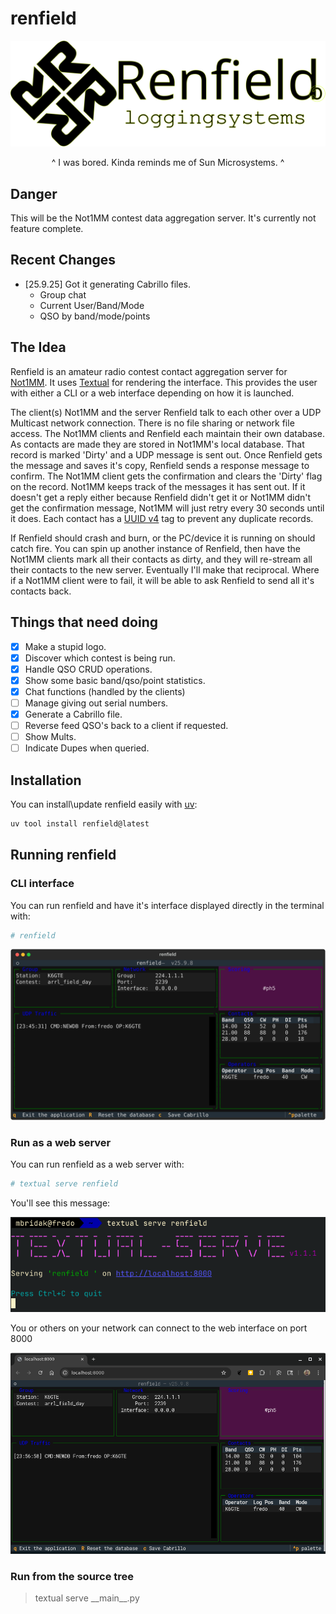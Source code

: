 # renfield

![CLI Screenshot](https://github.com/mbridak/renfield/raw/refs/heads/main/renfield2.svg)

<center>^ I was bored. Kinda reminds me of Sun Microsystems. ^</center>

## Danger

This will be the Not1MM contest data aggregation server. It's currently not feature complete.

## Recent Changes

- [25.9.25] Got it generating Cabrillo files.
  - Group chat
  - Current User/Band/Mode
  - QSO by band/mode/points

## The Idea

Renfield is an amateur radio contest contact aggregation server for [Not1MM](https://github.com/mbridak/not1mm). It uses [Textual](https://textual.textualize.io) for rendering the interface. This provides the user with either a CLI or a web interface depending on how it is launched.

The client(s) Not1MM and the server Renfield talk to each other over a UDP Multicast network connection. There is no file sharing or network file access. The Not1MM clients and Renfield each maintain their own database. As contacts are made they are stored in Not1MM's local database. That record is marked 'Dirty' and a UDP message is sent out. Once Renfield gets the message and saves it's copy, Renfield sends a response message to confirm. The Not1MM client gets the confirmation and clears the 'Dirty' flag on the record. Not1MM keeps track of the messages it has sent out. If it doesn't get a reply either because Renfield didn't get it or Not1MM didn't get the confirmation message, Not1MM will just retry every 30 seconds until it does. Each contact has a [UUID v4](https://en.wikipedia.org/wiki/Universally_unique_identifier) tag to prevent any duplicate records.

If Renfield should crash and burn, or the PC/device it is running on should catch fire. You can spin up another instance of Renfield, then have the Not1MM clients mark all their contacts as dirty, and they will re-stream all their contacts to the new server. Eventually I'll make that reciprocal. Where if a Not1MM client were to fail, it will be able to ask Renfield to send all it's contacts back.

## Things that need doing

- [x] Make a stupid logo.
- [x] Discover which contest is being run.
- [x] Handle QSO CRUD operations.
- [x] Show some basic band/qso/point statistics.
- [x] Chat functions (handled by the clients)
- [ ] Manage giving out serial numbers.
- [x] Generate a Cabrillo file.
- [ ] Reverse feed QSO's back to a client if requested.
- [ ] Show Mults.
- [ ] Indicate Dupes when queried.

## Installation

You can install\update renfield easily with [uv](https://docs.astral.sh/uv/):

```sh
uv tool install renfield@latest
```

## Running renfield

### CLI interface

You can run renfield and have it's interface displayed directly in the terminal with:

```sh
# renfield
```

![CLI Screenshot](https://github.com/mbridak/renfield/raw/refs/heads/main/pic/renfield_cli.svg)

### Run as a web server

You can run renfield as a web server with:

```sh
# textual serve renfield
```

You'll see this message:

![CLI Screenshot](https://github.com/mbridak/renfield/raw/refs/heads/main/pic/renfield_ss_terminal.png)

You or others on your network can connect to the web interface on port 8000

![CLI Screenshot](https://github.com/mbridak/renfield/raw/refs/heads/main/pic/renfield_ss_web.png)

### Run from the source tree

> textual serve \_\_main\_\_.py
